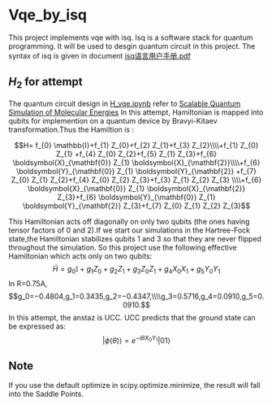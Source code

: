 # Vqe_by_isq
 This project implements vqe with isq.
Isq is a software stack for quantum programming. It will be used to desgin quantum circuit in this project.
The syntax of isq is given in document [isq语言用户手册.pdf](references/isq%E8%AF%AD%E8%A8%80%E7%94%A8%E6%88%B7%E6%89%8B%E5%86%8C.pdf)
## $H_2$ for attempt
The quantum circuit design in [H_vqe.ipynb](example/H_vqe.ipynb) refer to [Scalable Quantum Simulation of Molecular Energies](references/PhysRevX.6.031007.pdf)
In this attempt, Hamiltonian is mapped into qubits for implemention on a quantum device by Bravyi-Kitaev transformation.Thus the Hamiltion is :

$$H= f_{0} \mathbb{I}+f_{1} Z_{0}+f_{2} Z_{1}+f_{3} Z_{2}\\\\+f_{1} Z_{0} Z_{1} +f_{4} Z_{0} Z_{2}+f_{5} Z_{1} Z_{3}+f_{6} \boldsymbol{X}_{\mathbf{0}} Z_{1} \boldsymbol{X}_{\mathbf{2}}\\\\+f_{6} \boldsymbol{Y}_{\mathbf{0}} Z_{1} \boldsymbol{Y}_{\mathbf{2}} +f_{7} Z_{0} Z_{1} Z_{2}+f_{4} Z_{0} Z_{2} Z_{3}+f_{3} Z_{1} Z_{2} Z_{3} 
\\\\+f_{6} \boldsymbol{X}_{\mathbf{0}} Z_{1} \boldsymbol{X}_{\mathbf{2}} Z_{3}+f_{6} \boldsymbol{Y}_{\mathbf{0}} Z_{1} \boldsymbol{Y}_{\mathbf{2}} Z_{3}+f_{7} Z_{0} Z_{1} Z_{2} Z_{3}$$

This Hamiltonian acts off diagonally on only two qubits (the ones having tensor factors of 0 and 2).If we start our simulations in the Hartree-Fock state,the Hamiltonian stabilizes qubits 1 and 3 so that they are never flipped throughout the simulation.
So this project use the following effective Hamiltonian which acts only on two qubits:
$$\tilde{H}=g_{0} \mathbb{I}+g_{1} Z_{0}+g_{2} Z_{1}+g_{3} Z_{0} Z_{1}+g_{4} X_{0} X_{1}+g_{5} Y_{0} Y_{1}$$
In R=0.75A, $$g_0=−0.4804,g_1=0.3435,g_2=−0.4347,\\\\g_3=0.5716,g_4=0.0910,g_5=0.0910.$$
In this attempt, the anstaz is UCC. UCC predicts that the ground state can be expressed as:
$$|\phi(\theta)\rangle=e^{-i\theta X_0Y_1}|01\rangle$$


## Note
If you use the default optimize in scipy.optimize.minimize, the result will fall into the Saddle Points.